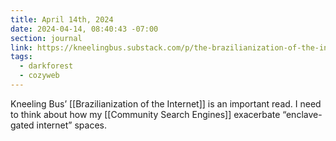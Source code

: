 ```yaml
---
title: April 14th, 2024
date: 2024-04-14, 08:40:43 -07:00
section: journal
link: https://kneelingbus.substack.com/p/the-brazilianization-of-the-internet
tags:
  - darkforest
  - cozyweb
---
```

Kneeling Bus’ [[Brazilianization of the Internet]] is an important read. I need to think about how my [[Community Search Engines]] exacerbate “enclave-gated internet” spaces.